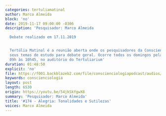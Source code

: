 ```yaml
---
categories: tertuliamatinal
author: Marco Almeida
block: 'no'
date: 2019-11-17 09:00:00 -0306
description: 'Pesquisador: Marco Almeida

  Debate realizado em 17.11.2019


  Tertúlia Matinal é a reunião aberta onde os pesquisadores da Conscienciologia apresentam
  seus temas de estudo para debate geral. Ocorre todos os domingos pela manhã, das
  09h às 10h45, no auditório do Tertuliarium'
duration: 01:48:50
explicit: 'no'
file: https://f001.backblazeb2.com/file/conscienciologiapodcast/audios/54jkSkYgwX8.mp3
keywords: conscienciologia
layout: post
length: 6530
origin: https://youtu.be/54jkSkYgwX8
summary: 'Pesquisador: Marco Almeida'
title: '#174 - Alegria: Tonalidades e Sutilezas'
voices: Marco Almeida
---
```

